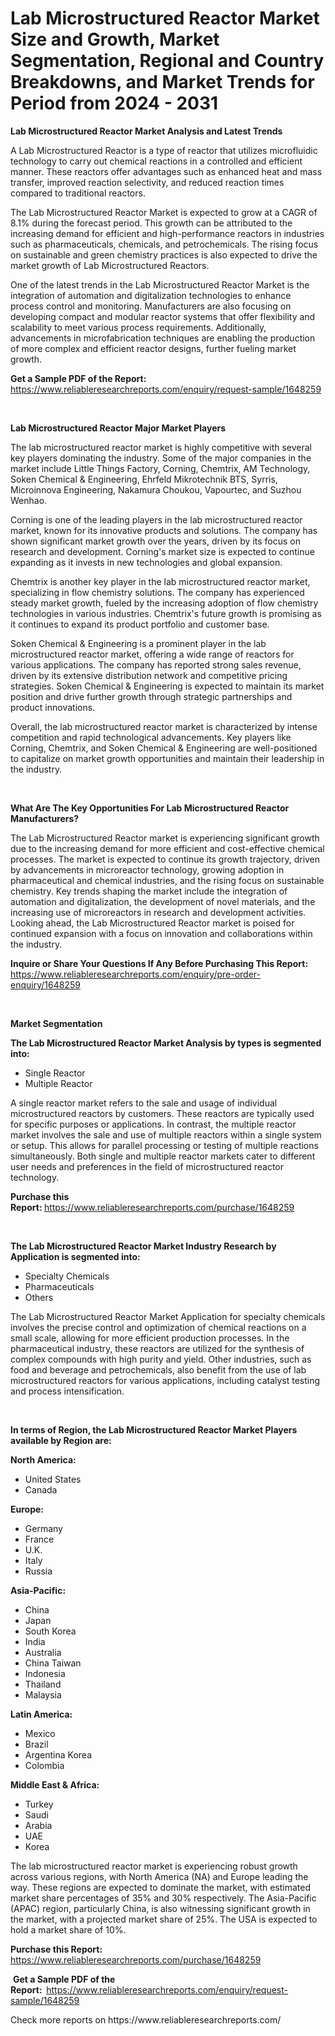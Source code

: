 <p><h1>Lab Microstructured Reactor Market Size and Growth, Market Segmentation, Regional and Country Breakdowns, and Market Trends for Period from 2024 -  2031</h1></p><p><strong>Lab Microstructured Reactor Market Analysis and Latest Trends</strong></p>
<p><p>A Lab Microstructured Reactor is a type of reactor that utilizes microfluidic technology to carry out chemical reactions in a controlled and efficient manner. These reactors offer advantages such as enhanced heat and mass transfer, improved reaction selectivity, and reduced reaction times compared to traditional reactors.</p><p>The Lab Microstructured Reactor Market is expected to grow at a CAGR of 8.1% during the forecast period. This growth can be attributed to the increasing demand for efficient and high-performance reactors in industries such as pharmaceuticals, chemicals, and petrochemicals. The rising focus on sustainable and green chemistry practices is also expected to drive the market growth of Lab Microstructured Reactors.</p><p>One of the latest trends in the Lab Microstructured Reactor Market is the integration of automation and digitalization technologies to enhance process control and monitoring. Manufacturers are also focusing on developing compact and modular reactor systems that offer flexibility and scalability to meet various process requirements. Additionally, advancements in microfabrication techniques are enabling the production of more complex and efficient reactor designs, further fueling market growth.</p></p>
<p><strong>Get a Sample PDF of the Report:&nbsp;</strong> <a href="https://www.reliableresearchreports.com/enquiry/request-sample/1648259">https://www.reliableresearchreports.com/enquiry/request-sample/1648259</a></p>
<p>&nbsp;</p>
<p><strong>Lab Microstructured Reactor Major Market Players</strong></p>
<p><p>The lab microstructured reactor market is highly competitive with several key players dominating the industry. Some of the major companies in the market include Little Things Factory, Corning, Chemtrix, AM Technology, Soken Chemical & Engineering, Ehrfeld Mikrotechnik BTS, Syrris, Microinnova Engineering, Nakamura Choukou, Vapourtec, and Suzhou Wenhao.</p><p>Corning is one of the leading players in the lab microstructured reactor market, known for its innovative products and solutions. The company has shown significant market growth over the years, driven by its focus on research and development. Corning's market size is expected to continue expanding as it invests in new technologies and global expansion.</p><p>Chemtrix is another key player in the lab microstructured reactor market, specializing in flow chemistry solutions. The company has experienced steady market growth, fueled by the increasing adoption of flow chemistry technologies in various industries. Chemtrix's future growth is promising as it continues to expand its product portfolio and customer base.</p><p>Soken Chemical & Engineering is a prominent player in the lab microstructured reactor market, offering a wide range of reactors for various applications. The company has reported strong sales revenue, driven by its extensive distribution network and competitive pricing strategies. Soken Chemical & Engineering is expected to maintain its market position and drive further growth through strategic partnerships and product innovations.</p><p>Overall, the lab microstructured reactor market is characterized by intense competition and rapid technological advancements. Key players like Corning, Chemtrix, and Soken Chemical & Engineering are well-positioned to capitalize on market growth opportunities and maintain their leadership in the industry.</p></p>
<p>&nbsp;</p>
<p><strong>What Are The Key Opportunities For Lab Microstructured Reactor Manufacturers?</strong></p>
<p><p>The Lab Microstructured Reactor market is experiencing significant growth due to the increasing demand for more efficient and cost-effective chemical processes. The market is expected to continue its growth trajectory, driven by advancements in microreactor technology, growing adoption in pharmaceutical and chemical industries, and the rising focus on sustainable chemistry. Key trends shaping the market include the integration of automation and digitalization, the development of novel materials, and the increasing use of microreactors in research and development activities. Looking ahead, the Lab Microstructured Reactor market is poised for continued expansion with a focus on innovation and collaborations within the industry.</p></p>
<p><strong>Inquire or Share Your Questions If Any Before Purchasing This Report:</strong> <a href="https://www.reliableresearchreports.com/enquiry/pre-order-enquiry/1648259">https://www.reliableresearchreports.com/enquiry/pre-order-enquiry/1648259</a></p>
<p>&nbsp;</p>
<p><strong>Market Segmentation</strong></p>
<p><strong>The Lab Microstructured Reactor Market Analysis by types is segmented into:</strong></p>
<p><ul><li>Single Reactor</li><li>Multiple Reactor</li></ul></p>
<p><p>A single reactor market refers to the sale and usage of individual microstructured reactors by customers. These reactors are typically used for specific purposes or applications. In contrast, the multiple reactor market involves the sale and use of multiple reactors within a single system or setup. This allows for parallel processing or testing of multiple reactions simultaneously. Both single and multiple reactor markets cater to different user needs and preferences in the field of microstructured reactor technology.</p></p>
<p><strong>Purchase this Report:&nbsp;</strong><a href="https://www.reliableresearchreports.com/purchase/1648259">https://www.reliableresearchreports.com/purchase/1648259</a></p>
<p>&nbsp;</p>
<p><strong>The Lab Microstructured Reactor Market Industry Research by Application is segmented into:</strong></p>
<p><ul><li>Specialty Chemicals</li><li>Pharmaceuticals</li><li>Others</li></ul></p>
<p><p>The Lab Microstructured Reactor Market Application for specialty chemicals involves the precise control and optimization of chemical reactions on a small scale, allowing for more efficient production processes. In the pharmaceutical industry, these reactors are utilized for the synthesis of complex compounds with high purity and yield. Other industries, such as food and beverage and petrochemicals, also benefit from the use of lab microstructured reactors for various applications, including catalyst testing and process intensification.</p></p>
<p>&nbsp;</p>
<p><strong>In terms of Region, the Lab Microstructured Reactor Market Players available by Region are:</strong></p>
<p>
    <p> <strong> North America: </strong>
        <ul>
            <li>United States</li>
            <li>Canada</li>
        </ul>
        </p> 
    <p> <strong> Europe: </strong>
        <ul>
            <li>Germany</li>
            <li>France</li>
            <li>U.K.</li>
            <li>Italy</li>
            <li>Russia</li>
        </ul>
        </p> 
    <p> <strong> Asia-Pacific: </strong>
        <ul>
            <li>China</li>
            <li>Japan</li>
            <li>South Korea</li>
            <li>India</li>
            <li>Australia</li>
            <li>China Taiwan</li>
            <li>Indonesia</li>
            <li>Thailand</li>
            <li>Malaysia</li>
        </ul>
        </p> 
    <p> <strong> Latin America: </strong>
        <ul>
            <li>Mexico</li>
            <li>Brazil</li>
            <li>Argentina Korea</li>
            <li>Colombia</li>
        </ul>
        </p> 
    <p> <strong> Middle East & Africa: </strong>
        <ul>
            <li>Turkey</li>
            <li>Saudi</li>
            <li>Arabia</li>
            <li>UAE</li>
            <li>Korea</li>
        </ul>
    </p>
    </p>
<p><p>The lab microstructured reactor market is experiencing robust growth across various regions, with North America (NA) and Europe leading the way. These regions are expected to dominate the market, with estimated market share percentages of 35% and 30% respectively. The Asia-Pacific (APAC) region, particularly China, is also witnessing significant growth in the market, with a projected market share of 25%. The USA is expected to hold a market share of 10%.</p></p>
<p><strong>Purchase this Report: </strong><a href="https://www.reliableresearchreports.com/purchase/1648259">https://www.reliableresearchreports.com/purchase/1648259</a></p>
<p>&nbsp;<strong>Get a Sample PDF of the Report:&nbsp;&nbsp;</strong><a href="https://www.reliableresearchreports.com/enquiry/request-sample/1648259">https://www.reliableresearchreports.com/enquiry/request-sample/1648259</a></p>
<p><strong></strong></p>
<p>Check more reports on https://www.reliableresearchreports.com/</p>